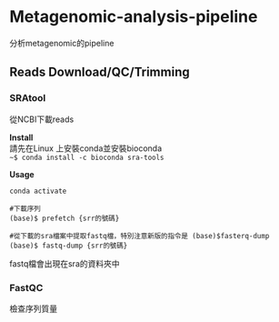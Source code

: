 # Metagenomic-analysis-pipeline 
分析metagenomic的pipeline
## Reads Download/QC/Trimming

### SRAtool
從NCBI下載reads

**Install**  
請先在Linux 上安裝conda並安裝bioconda  
```~$ conda install -c bioconda sra-tools```  

**Usage**  
```
conda activate

#下載序列
(base)$ prefetch {srr的號碼}  

#從下載的sra檔案中提取fastq檔，特別注意新版的指令是 (base)$fasterq-dump
(base)$ fastq-dump {srr的號碼} 
``` 
fastq檔會出現在sra的資料夾中

### FastQC
檢查序列質量
